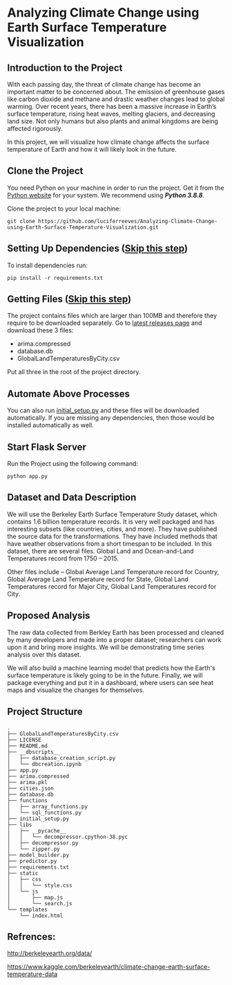 # Analyzing Climate Change using Earth Surface Temperature Visualization

## Introduction to the Project

With each passing day, the threat of climate change has become an important matter to be concerned about. The emission of greenhouse gases like carbon dioxide and methane and drastic weather changes lead to global warming. Over recent years, there has been a massive increase in Earth’s surface temperature, rising heat waves, melting glaciers, and decreasing land size. Not only humans but also plants and animal kingdoms are being affected rigorously.

In this project, we will visualize how climate change affects the surface temperature of Earth and how it will likely look in the future.

## Clone the Project

You need Python on your machine in order to run the project. Get it from the [Python website](http://python.org) for your system. We recommend using **_Python 3.8.8_**.

Clone the project to your local machine:

```
git clone https://github.com/luciferreeves/Analyzing-Climate-Change-using-Earth-Surface-Temperature-Visualization.git
```

## Setting Up Dependencies ([Skip this step](https://github.com/luciferreeves/Analyzing-Climate-Change-using-Earth-Surface-Temperature-Visualization))

To install dependencies run:

```
pip install -r requirements.txt
```

## Getting Files ([Skip this step](https://github.com/luciferreeves/Analyzing-Climate-Change-using-Earth-Surface-Temperature-Visualization))

The project contains files which are larger than 100MB and therefore they require to be downloaded separately. Go to [latest releases page](https://github.com/luciferreeves/Analyzing-Climate-Change-using-Earth-Surface-Temperature-Visualization/releases/latest) and download these 3 files:

- arima.compressed
- database.db
- GlobalLandTemperaturesByCity.csv

Put all three in the root of the project directory. 

## Automate Above Processes

You can also run [initial_setup.py](initial_setup.py) and these files will be downloaded automatically. If you are missing any dependencies, then those would be installed automatically as well.

## Start Flask Server

Run the Project using the following command:

```
python app.py
```

## Dataset and Data Description

We will use the Berkeley Earth Surface Temperature Study dataset, which contains 1.6 billion temperature records. It is very well packaged and has interesting subsets (like countries, cities, and more). They have published the source data for the transformations. They have included methods that have weather observations from a short timespan to be included. In this dataset, there are several files. Global Land and Ocean-and-Land Temperatures record from 1750 – 2015.

Other files include – Global Average Land Temperature record for Country, Global Average Land Temperature record for State, Global Land Temperatures record for Major City, Global Land Temperatures record for City.

## Proposed Analysis

The raw data collected from Berkley Earth has been processed and cleaned by many developers and made into a proper dataset; researchers can work upon it and bring more insights. We will be demonstrating time series analysis over this dataset.

We will also build a machine learning model that predicts how the Earth's surface temperature is likely going to be in the future. Finally, we will package everything and put it in a dashboard, where users can see heat maps and visualize the changes for themselves.

## Project Structure

```
.
├── GlobalLandTemperaturesByCity.csv
├── LICENSE
├── README.md
├── __dbscripts__
│   ├── database_creation_script.py
│   └── dbcreation.ipynb
├── app.py
├── arima.compressed
├── arima.pkl
├── cities.json
├── database.db
├── functions
│   ├── array_functions.py
│   └── sql_functions.py
├── initial_setup.py
├── libs
│   ├── __pycache__
│   │   └── decompressor.cpython-38.pyc
│   ├── decompressor.py
│   └── zipper.py
├── model_builder.py
├── predictor.py
├── requirements.txt
├── static
│   ├── css
│   │   └── style.css
│   └── js
│       ├── map.js
│       └── search.js
└── templates
    └── index.html
```

## Refrences:

http://berkeleyearth.org/data/

https://www.kaggle.com/berkeleyearth/climate-change-earth-surface-temperature-data

